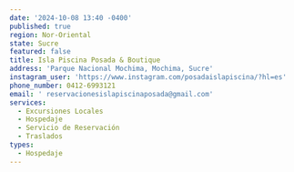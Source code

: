 ```yaml
---
date: '2024-10-08 13:40 -0400'
published: true
region: Nor-Oriental
state: Sucre
featured: false
title: Isla Piscina Posada & Boutique
address: 'Parque Nacional Mochima, Mochima, Sucre'
instagram_user: 'https://www.instagram.com/posadaislapiscina/?hl=es'
phone_number: 0412-6993121
email: ' reservacionesislapiscinaposada@gmail.com'
services:
  - Excursiones Locales
  - Hospedaje
  - Servicio de Reservación
  - Traslados
types:
  - Hospedaje
---
```


